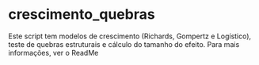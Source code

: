 # crescimento_quebras
Este script tem modelos de crescimento (Richards, Gompertz e Logístico), teste de quebras estruturais e cálculo do tamanho do efeito. Para mais informações, ver o ReadMe
